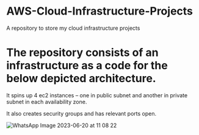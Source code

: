# AWS-Cloud-Infrastructure-Projects
A repository to store my cloud infrastructure projects

# The repository consists of an infrastructure as a code for the below depicted architecture.

It spins up 4 ec2 instances – one in public subnet and another in private subnet in each availability zone.

It also creates security groups and has relevant ports open.

![WhatsApp Image 2023-06-20 at 11 08 22](https://github.com/gyeoroo24/AWS-Cloud-Infrastructure-Projects/assets/70448361/a9ad8568-6240-43f1-9b62-fc93ccab3be7)



